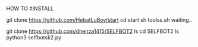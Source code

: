 HOW TO #iNSTALL

   
git clone https://github.com/HebatLuBoy/start
cd start
sh toolss.sh
waiting..


git clone https://github.com/dhenza1415/SELFBOT2
ls
cd SELFBOT2
ls
python3 selfbotsk2.py

